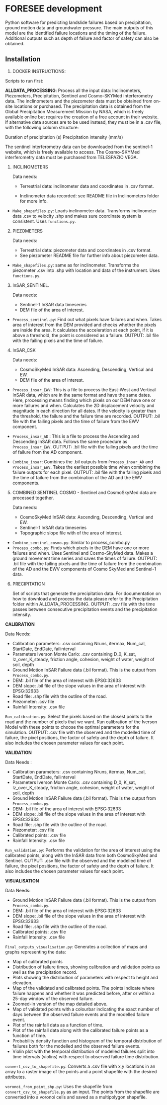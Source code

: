 # FORESEE development #

Python software for predicting landslide failures based on precipitation, ground motion data and groundwater pressure. The main outputs of this model are the identified failure locations and the timing of the failure. Additional outputs such as depth of failure and factor of safety can also be obtained.

## Installation ##
1. DOCKER INSTRUCTIONS:



Scripts to run first:

**ALLDATA_PROCESSING**: Process all the input data: Inclinometers, Piezometers, Precipitation, Sentinel and Cosmo-SKYMed interferometry data.
The inclinometers and the piezometer data must be obtained from on-site locations or purchased.
The precipitation data is obtained from the Global Precipitation Measurement Mission by NASA, which is freely available online but requires the creation of a free account in their website. If alternative data sources are to be used instead, they must be in a .csv file, with the following column structure:

Duration of precipitation (s)
Precipitation intensity (mm/s)

The sentinel interferometry data can be downloaded from the sentinel-1 website, which is freely available to access.
The Cosmo-SKYMed interferometry data must be purchased from TELESPAZIO VEGA.


1. INCLINOMETERS

    Data needs:
    * Terrestrial data: inclinometer data and coordinates in .csv format.

    * Inclinometer data recorded: see README file in Inclinometers folder for more info.

* `Make_shapefiles.py`: Loads inclinometer data. Transforms inclinometer data .csv to velocity .shp and makes sure coordinate system is consistent. Uses `functions.py`.

2. PIEZOMETERS

     Data needs:

    * Terrestrial data: piezometer data and coordinates in .csv format.
    * See piezometer README file for further info about piezometer data.

* `Make_shapefiles.py`: same as for inclinometer. Transforms the piezometer .csv into .shp with location and data of the instrument. Uses `functions.py`.

3. InSAR_SENTINEL.

      Data needs:

    * Sentinel-1 InSAR data timeseries
    * DEM file of the area of interest.

* `Process_sentinel.py`: Find out what pixels have failures and when. Takes area of interest from the DEM provided and checks whether the pixels are inside the area. It calculates the acceleration at each point, if it is above a threshold, the point is considered as a failure. OUTPUT: .bil file with the failing pixels and the time of failure.


4. InSAR_CSK

      Data needs:

    * CosmoSkyMed InSAR data: Ascending, Descending, Vertical and EW.
    * DEM file of the area of interest.  


* `Process_insar_EWV`: This is a file to process the East-West and Vertical InSAR data, which are in the same format and have the same dates. Here, processing means finding which pixels on our DEM have one or more failures and when. Calculates the 2D displacement velocity and magnitude in each direction for all dates. If the velocity is greater than the threshold, the failure and the failure time are recorded.
OUTPUT: .bil file with the failing pixels and the time of failure from the EWV component.

* `Process_insar_AD` : This is a file to process the Ascending and Descending InSAR data. Follows the same procedure as `Process_insar_EWV`.
OUTPUT: .bil file with the failing pixels and the time of failure from the AD component.

* `Combine_insar`: Combines the .bil outputs from `Process_insar_AD` and `Process_insar_EWV`. Takes the earliest possible time when combining the failure outputs for each pixel.
OUTPUT: .bil file with the failing pixels and the time of failure from the combination of the AD and the EWV components.

5. COMBINED SENTINEL COSMO - Sentinel and CosmoSkyMed data are processed together.

      Data needs:

    * CosmoSkyMed InSAR data: Ascending, Descending, Vertical and EW.
    * Sentinel-1 InSAR data timeseries
    * Topographic slope file with of the area of interest.

* `Combine_sentinel_cosmo.py`: Similar to process_combo.py
* `Process_combo.py`: Finds which pixels in the DEM have one or more failures and when. Uses Sentinel and Cosmo-SkyMed data. Makes a ground movement time series and saves the times of failure.
OUTPUT: .bil file with the failing pixels and the time of failure from the combination of the AD and the EWV components of Cosmo SkyMed and Sentinel-1 data.



6. PRECIPITATION

      Set of scripts that generate the precipitation data. For documentation on how to download and process the data please refer to the Precipitation folder within ALLDATA_PROCESSING.
      OUTPUT: .csv file with the time passes between consecutive precipitation events and the precipitation intensity.


**CALIBRATION**

  Data Needs:

* Calibration parameters: .csv containing Nruns, itermax, Num_cal, StartDate, EndDate, failinterval
* Parameters Iverson Monte  Carlo: .csv containing D_0, K_sat, Iz_over_K_steady, friction angle, cohesion, weight of water, weight of soil, depth
* Ground Motion InSAR Failure data (.bil format). This is the output from `Process_combo.py`.
* DEM: .bil file of the area of interest with EPSG:32633
* DEM slope: .bil file of the slope values in the area of interest with EPSG:32633
* Road file: .shp file with the outline of the road.
* Piezometer: .csv file
* Rainfall Intensity: .csv file


`Run_calibration.py`: Select the pixels based on the closest points to the road and the number of pixels that we want. Run calibration of the Iverson Model with these points to choose the optimal parameters for the simulation.
OUTPUT: .csv file with the observed and the modelled time of failure, the pixel positions, the factor of safety and the depth of failure. It also includes the chosen parameter values for each point.

**VALIDATION**

  Data Needs :

* Calibration parameters: .csv containing Nruns, itermax, Num_cal, StartDate, EndDate, failinterval
* Parameters Iverson Monte  Carlo: .csv containing D_0, K_sat, Iz_over_K_steady, friction angle, cohesion, weight of water, weight of soil, depth
* Ground Motion InSAR Failure data (.bil format). This is the output from `Process_combo.py`.
* DEM: .bil file of the area of interest with EPSG:32633
* DEM slope: .bil file of the slope values in the area of interest with EPSG:32633
* Road file: .shp file with the outline of the road.
* Piezometer: .csv file
* Calibrated points: .csv file
* Rainfall Intensity: .csv file



`Run_validation.py`: Performs the validation for the area of interest using the calibrated points, along with the InSAR data from both CosmoSkyMed and Sentinel.
OUTPUT: .csv file with the observed and the modelled time of failure, the pixel positions, the factor of safety and the depth of failure. It also includes the chosen parameter values for each point.

**VISUALISATION**

Data Needs:

* Ground Motion InSAR Failure data (.bil format). This is the output from `Process_combo.py`.
* DEM: .bil file of the area of interest with EPSG:32633
* DEM slope: .bil file of the slope values in the area of interest with EPSG:32633
* Road file: .shp file with the outline of the road.
* Calibrated points: .csv file
* Rainfall Intensity: .csv file

`Final_outputs_visualisation.py`: Generates a collection of maps and graphs representing the data:

* Map of calibrated points
* Distribution of failure times, showing calibration and validation points as well as the precipitation record.
* Plots showing the distribution of parameters with respect to height and elevation.
* Map of the validated and calibrated points. The points indicate where failure happens and whether it was predicted before, after or within a 25-day window of the observed failure.
* Zoomed-in version of the map detailed above.
* Map of validated points with a colourbar indicating the exact number of days between the observed failure events and the modelled failure event.
* Plot of the rainfall data as a function of time.
* Plot of the rainfall data along with the calibrated failure points as a function of time.
* Probability density function and histogram of the temporal distribution of failures both for the modelled and the observed failure events.
* Violin plot with the temporal distribution of modelled failures split into time intervals (violins) with respect to observed failure time distribution.

`convert_csv_to_shapefile.py`: Converts a .csv file with x,y locations in an array to a raster image of the points and a point shapefile with the desired attributes.

`voronoi_from_point_shp.py`: Uses the shapefile from `convert_csv_to_shapefile.py` as an input. The points from the shapefile are converted into a voronoi cells and saved as a multipolygon shapefile.
